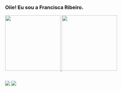 ### Oiie! Eu sou a Francisca Ribeiro.
<div>
  <a href="https://github.com/ribeirofrv">
  <img height="180em" src="https://github-readme-stats.vercel.app/api?username=ribeirofrv&show_icons=true&theme=dracula&include_all_commits=true&count_private=true"/>
  <img height="180em" src="https://github-readme-stats.vercel.app/api/top-langs/?username=ribeirofrv&layout=compact&langs_count=8&theme=dracula"/>
<div>

##
<div>
  <a href = "mailto: ribeirofrv@gmail.com"><img src="https://img.shields.io/badge/-Gmail-%23EA4335?style=for-the-badge&logo=gmail&logoColor=white" target="_blank"></a>
  <a href="https://www.linkedin.com/in/ribeirofrv/" target="_blank"><img src="https://img.shields.io/badge/-LinkedIn-%230077B5?style=for-the-badge&logo=linkedin&logoColor=white" target="_blank"></a>
</div>

